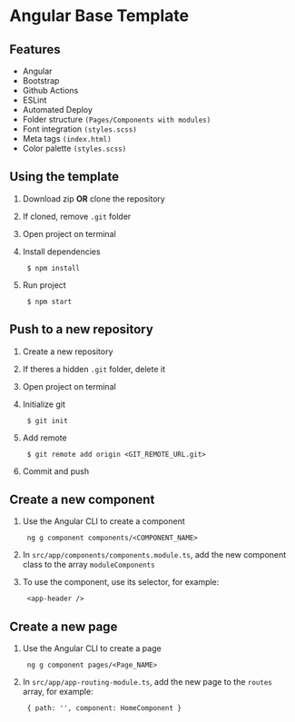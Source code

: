 # Angular Base Template

## Features
- Angular
- Bootstrap
- Github Actions
- ESLint
- Automated Deploy
- Folder structure ```(Pages/Components with modules)```
- Font integration ```(styles.scss)```
- Meta tags ```(index.html)```
- Color palette ```(styles.scss)```

## Using the template

1. Download zip **OR** clone the repository
2. If cloned, remove ```.git``` folder
3. Open project on terminal

5. Install dependencies

        $ npm install
    
6. Run project

        $ npm start

## Push to a new repository

1. Create a new repository
2. If theres a hidden ```.git``` folder, delete it
3. Open project on terminal
4. Initialize git

        $ git init

5. Add remote

        $ git remote add origin <GIT_REMOTE_URL.git>

6. Commit and push

## Create a new component

1. Use the Angular CLI to create a component

        ng g component components/<COMPONENT_NAME>

2. In ```src/app/components/components.module.ts```, add the new component class to the array ```moduleComponents```

3. To use the component, use its selector, for example: 

        <app-header />

## Create a new page

1. Use the Angular CLI to create a page

        ng g component pages/<Page_NAME>

2. In ```src/app/app-routing-module.ts```, add the new page to the ```routes``` array, for example:

        { path: '', component: HomeComponent }